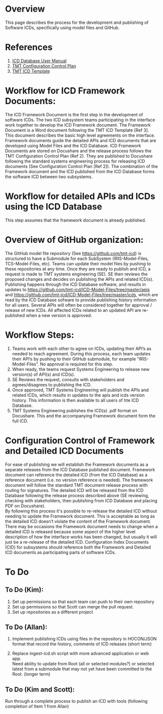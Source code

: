 # Overview
This page describes the process for the development and publishing of 
Software ICDs, specifically using model files and GitHub.

# References
1. [ICD Database User Manual](https://docushare.tmt.org/docushare/dsweb/Get/Document-50189/OSW%20TN018-ICDDatabaseUserManual_REL01.pdf)  
2. [TMT Configuration Control Plan](https://docushare.tmt.org/docushare/dsweb/View/Document-601/TMTConfigControlPlan.docx)
3. [TMT ICD Template](https://docushare.tmt.org/docushare/dsweb/Get/Document-1858/ICD%20Template_REL07%20FINAL.docx)

# Workflow for ICD Framework Documents:
The ICD Framework Document is the first step in the development of
software ICDs. The two ICD subsystem teams participating in the
interface work together to develop the ICD Framework document. The
Framework Document is a Word document following the TMT ICD Template
[Ref 3]. This document describes the basic high level agreements on the
interface. Framework documents guide the detailed APIs and ICD documents
that are developed using Model Files and the ICD Database. ICD Framework
Documents are stored on Docushare and the release process follows the
TMT Configuration Control Plan (Ref 2). They are published to Docushare
following the standard systems engineering process for releasing ICD
documents (See Configuration Control Plan [Ref 2]). The combination of
the Framework document and the ICD published from the ICD Database forms
the software ICD between two subsystems.

# Workflow for detailed APIs and ICDs using the ICD Database 
This step assumes that the framework document is already published.

# Overview of GitHub organization:
The GitHub model file repository (See https://github.com/tmt-icd) is structured to have a Submodule for each SubSystem (IRIS-Model-Files, TCS-Model-Files, etc).  Teams can update their model files by pushing to these repositories at any time.  Once they are ready to publish and ICD, a request is made to TMT systems engineering (SE). SE then reviews the proposed changes and decides on publishing the APIs and related ICD(s). Publishing happens through the ICD Database software, and results in updates to https://github.com/tmt-icd/ICD-Model-Files/tree/master/apis and https://github.com/tmt-icd/ICD-Model-Files/tree/master/icds, which are read by the ICD Database sofware to provide publishing history information for all users.  Several APIs will often be considered together for approval / release of new ICDs.  All affected ICDs related to an updated API are re-published when a new version is approved.  

# Workflow Steps:
1. Teams work with each other to agree on ICDs, updating their API’s as
needed to reach agreement. During this process, each team updates their
API’s by pushing to their GitHub submodule, for example
“IRIS-Model-Files”.  No approval is required for this step.
2. When ready, the teams request Systems Engineering to release new
version(s) of API(s) and ICD(s).
3. SE Reviews the request, consults with stakeholders and
agrees/disagrees to publishing the ICD.
4. Once approved, TMT Systems Engineering will publish the APIs and related ICDs, which results in updates to the apis and icds version history.  This information is then available to all users of hte ICD Database.
5. TMT Systems Engineering publishes the ICD(s) .pdf format on Docushare.  This and the accompanying
Framework document form the full ICD.

# Configuration Control of Framework and Detailed ICD Documents
For ease of publishing we will establish the Framework documents as a separate releases from the ICD Database published document.  Framework document can reference the detailed ICD (from the ICD Database) as a reference document (i.e. no version reference is needed). The framework document will follow the standard TMT document release process with routing for signatures. The detailed ICD will be released from the ICD Database following the release process described above (SE reviewing, checking with stakeholders, then publishing from ICD Database and placing PDF on Docushare).  
By following this process it's possible to re-release the detailed ICD without needing to update the Framework document. This is acceptable as long as the detailed ICD doesn’t violate the content of the Framework document. There may be occasions the Framework document needs to change when a detailed ICD is released because some aspect of the higher level description of how the interface works has been changed, but usually it will just be a re-release of the detailed ICD.
Configuration Index Documents (CID) for subsystems should reference both the Framework and Detailed ICD documents as participating parts of software ICDs.

# To Do 
## To Do (Kim):
1. Set up permissions so that each team can push to their own repository
2. Set up permissions so that Scott can merge the pull request.
3. Set up repositories as a different project

## To Do (Allan):
1. Implement publishing ICDs using files in the repository in HOCON/JSON format
that record the history, comments of ICD releases (short term)

2. Replace ingest-icd.sh script with more advanced application or web app.  
Need ability to update from Root (all or selected modules?) or selected latest from a
submodule that may not yet have been committed to the Root. (longer term)

## To Do (Kim and Scott):
Run through a complete process to publish an ICD with tools (following completion of Item 1 from Allan)
